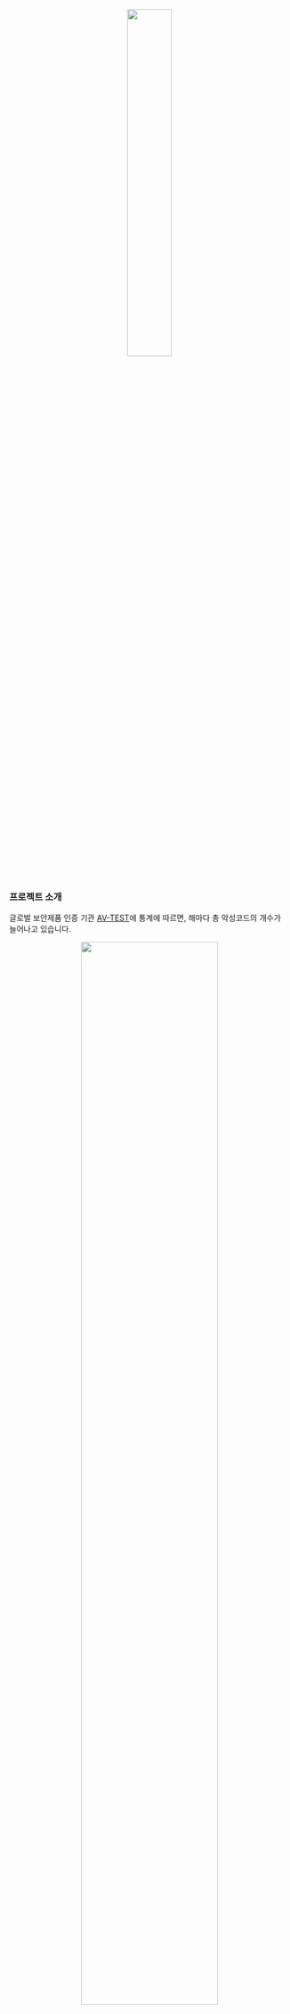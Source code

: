 <div align="center">
  <img src="https://i.imgur.com/RuYuzTJ.png" width="40%" height="40%">
</div>

### 프로젝트 소개
글로벌 보안제품 인증 기관 [AV-TEST](https://www.av-test.org/)에 통계에 따르면, 해마다 총 악성코드의 개수가 늘어나고 있습니다.
<div align="center">
  <img src="https://www.av-test.org/typo3temp/avtestreports/malware-all-years_sum_en.png" width="70%" height="70%">
</div>

하지만, 악성코드 전문가의 수는 한정적이기 때문에 효율적으로 악성코드를 분석하기 위해서는 자동화된 분석 시스템이 필요합니다. 따라서 악성코드 분석에 대한 새로운 접근 없이는 이러한 추세를 해결하기 어렵습니다. 우리는 4차 산업 혁명이 대두되면서 각광받고 있는 인공지능과 빅데이타 기술을 적용하여
이 문제를 해결하고자 합니다.

MASK(Malware Analysis System in Kookmin)는 파일을 동적, 정적 분석 기술을 사용하여 분석하고 결과를 보여주는 오픈소스 소프트웨어입니다.
우리는 IDA를 이용하여 정적 정보를, Cuckoo Sandbox를 이용하여 동적 정보를 추출한 뒤
tensorflow 이용하여 탐지 모델을 학습하고 분석 결과를 보여줍니다.
추가로 우리의 데이터베이스에 있는 데이터의 검색을 위해 Elastic Search를 도입하였습니다.

### 프로젝트 소개영상

[![MASK](https://img.youtube.com/vi/dztAI8KKLW8/0.jpg)](https://www.youtube.com/watch?v=dztAI8KKLW8)


### Abstract
Recently, the number of newly discovered malwares has increased exponentially.
However, the number of experts analyzing malware is significantly lacking.
Therefore, it is difficult to solve this trend without a new approach to malware analysis.
We tried to solve this problem by applying artificial intelligence and Big Data technology, which are becoming popular with the rise of the 4th industrial revolution.

 Therefore, MASK (Malware Analysis System in Kookmin) is open source software
that analyzes files and displays results using dynamic and static analysis techniques.
We use IDA to extract static analysis information, Cuckoo Sandbox to extract dynamic analysis information,
then use tensorflow to learn the detection model and show the analysis results.
In addition, Elastic Search was introduced to retrieve similar data.

### Installation

[Cuckoo Sandbox](./installation/cuckoo/installation.md)  
[Tensorflow](./installation/tensorflow/installation.md)  
[Web](./installation/web/installation.md)

### Contributors
<img src="https://i.imgur.com/2WTxfI9.jpg" width="200px">

```Python
member_1 = {
  "name" : "한채연",
  "position" : "팀 리더",
  "role" : [
    "동적 분석 시스템 최적화, 자동화",
    "리포트로부터 유용한 피쳐들 추출",
    "논문 분석 및 연구"
  ]
}
```
<img src="https://i.imgur.com/1BKQzug.jpg" width="200px">

```Python
member_2 = {
  "name" : "김영재",
  "position" : "개발자",
  "role" : [
    "정적 분석 자동화",
    "정적 및 동적 피쳐 가공",
    "딥러닝 모델 설계 및 구축",
    "악성코드 크롤러 제작"
  ]
}
```
<img src="https://i.imgur.com/yCDBMRV.jpg" width="200px">

```Python
member_3 = {
  "name" : "명준우",
  "position" : "개발자",
  "role" : [
    "VirusTotal 분석 리포트 수집",
    "파일 간 유사도 추출",
    "딥러닝 모델 설계 및 구축",
    "악성코드 라벨링"
  ]
}
```
<img src="https://i.imgur.com/XTcxVog.jpg" width="200px">

```Python
member_4 = {
  "name" : "이유정",
  "position" : "디자이너",
  "role" : [
    "웹 프론트엔드 제작",
    "포스터 등 디자인"
  ]
}
```
<img src="https://i.imgur.com/QeXONTh.jpg" width="200px">

```Python
member_5 = {
  "name" : "허준녕",
  "position" : "DB 및 시스템 관리자",
  "role" : [
    "프로젝트 인프라 관리",
    "데이터베이스 설계 및 SQL 작성, 관리, 검색엔진 구축",
    "ssdeep를 이용한 파일 유사도 분석",
    "웹서버 구축 및 관리"
  ]
}
```


### License

 [![License: GPL v3](https://img.shields.io/badge/License-GPLv3-blue.svg)](https://www.gnu.org/licenses/gpl-3.0)
